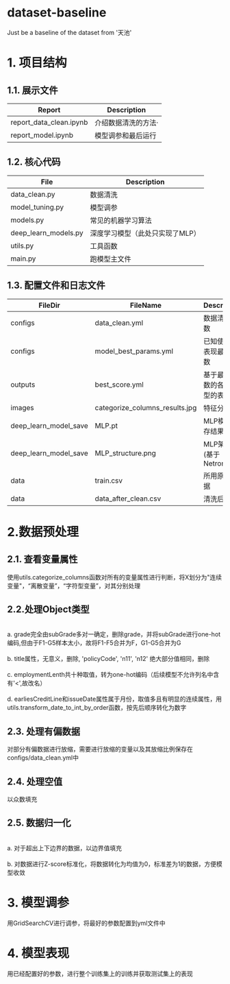 # dataset-baseline
Just be a baseline of the dataset from '天池'
# 1. 项目结构
## 1.1. 展示文件
Report| Description
-|-
report_data_clean.ipynb | 介绍数据清洗的方法·
report_model.ipynb | 模型调参和最后运行

## 1.2. 核心代码
File| Description
-|-
data_clean.py|数据清洗
model_tuning.py|模型调参
models.py|常见的机器学习算法
deep_learn_models.py|深度学习模型（此处只实现了MLP）
utils.py|工具函数
main.py|跑模型主文件

## 1.3. 配置文件和日志文件
FileDir| FileName |Description
-|-|-
configs|data_clean.yml|数据清洗参数
configs|model_best_params.yml|已知使模型表现最好参数
outputs|best_score.yml|基于最好参数的各个模型的表现
images|categorize_columns_results.jpg|特征分类图
deep_learn_model_save|MLP.pt|MLP模型保存结果
deep_learn_model_save|MLP_structure.png|MLP架构图(基于Netron)
data|train.csv|所用原始数据
data|data_after_clean.csv|清洗后数据


# 2.数据预处理
## 2.1. 查看变量属性
使用utils.categorize_columns函数对所有的变量属性进行判断，将X划分为"连续变量"，“离散变量”，“字符型变量”，对其分别处理

## 2.2.处理Object类型
<br>a. grade完全由subGrade多对一确定，删除grade，并将subGrade进行one-hot编码,但由于F1-G5样本太小，故将F1-F5合并为F，G1-G5合并为G</br>
<br>b. title属性，无意义，删除, 'policyCode', 'n11', 'n12' 绝大部分值相同，删除</br>
<br>c. employmentLenth共十种取值，转为one-hot编码（后续模型不允许列名中含有'<',故改名）</br>
<br>d. earliesCreditLine和issueDate属性属于月份，取值多且有明显的连续属性，用utils.transform_date_to_int_by_order函数，按先后顺序转化为数字</br>

## 2.3. 处理有偏数据
对部分有偏数据进行放缩，需要进行放缩的变量以及其放缩比例保存在configs/data_clean.yml中
## 2.4. 处理空值
以众数填充
## 2.5. 数据归一化
<br>a. 对于超出上下边界的数据，以边界值填充</br>
<br>b. 对数据进行Z-score标准化，将数据转化为均值为0，标准差为1的数据，方便模型收敛</br>



# 3. 模型调参
用GridSearchCV进行调参，将最好的参数配置到yml文件中</br>

# 4. 模型表现
用已经配置好的参数，进行整个训练集上的训练并获取测试集上的表现</br>

